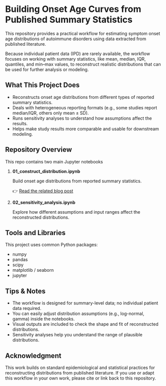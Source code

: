 # Building Onset Age Curves from Published Summary Statistics

This repository provides a practical workflow for estimating symptom onset age distributions of autoimmune disorders using data extracted from published literature.

Because individual patient data (IPD) are rarely available, the workflow focuses on working with summary statistics, like mean, median, IQR, quantiles, and min–max values, to reconstruct realistic distributions that can be used for further analysis or modeling.


## What This Project Does

- Reconstructs onset age distributions from different types of reported summary statistics.
- Deals with heterogeneous reporting formats (e.g., some studies report median/IQR, others only mean ± SD).
- Runs sensitivity analyses to understand how assumptions affect the results.
- Helps make study results more comparable and usable for downstream modeling.



## Repository Overview

This repo contains two main Jupyter notebooks

1. **01_construct_distribution.ipynb**
    
    Build onset age distributions from reported summary statistics.
    
    👉 [Read the related blog post](https://davidzhao1015.github.io/blog/2025/reconstruct-age-distribution/)
    
2. **02_sensitivity_analysis.ipynb**
    
    Explore how different assumptions and input ranges affect the reconstructed distributions.
    
<!--3. **03_fat_tail_optimization.ipynb**
    
    Fine-tune distribution parameters to better capture long tails in the data.-->
    

## Tools and Libraries

This project uses common Python packages:

- numpy
- pandas
- scipy
- matplotlib / seaborn
- jupyter

<!--Install everything with:

```
pip install -r requirements.txt
```-->

<!--## How to Run

1. **Clone this repository**:

```
git clone https://github.com/davidzhao1015/rebuild-age-distribution.git
cd <repo-name>
```

2. **Start Jupyter Lab or Notebook**:

```
jupyter lab
```
or

```
jupyter notebook
```

2. **Run the notebooks in order**:
    - 01_construct_distribution.ipynb
    - 02_sensitivity_analysis.ipynb
    - 03_fat_tail_optimization.ipynb-->

## Tips & Notes

- The workflow is designed for summary-level data; no individual patient data required.
- You can easily adjust distribution assumptions (e.g., log-normal, gamma) inside the notebooks.
- Visual outputs are included to check the shape and fit of reconstructed distributions.
- Sensitivity analyses help you understand the range of plausible distributions.


<!--## ** License**

This project is released under the [MIT License](https://www.notion.so/LICENSE).-->


## Acknowledgment

This work builds on standard epidemiological and statistical practices for reconstructing distributions from published literature.
If you use or adapt this workflow in your own work, please cite or link back to this repository.
